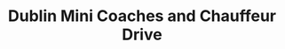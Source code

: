---
title: "Dublin Mini Coaches and Chauffeur Drive"
address: "Wasdale House Old Naas Road,, 14 Camac Park Old Naas Road, Dublin, Co. Dublin, Dublin 12"
tel: "+353 (0)18 6178 0049"
county: "Dublin"
category: "Bus Services"
type: "Content"
lat: "53.33038330078125"
lng: "-6.348361968994141"
---